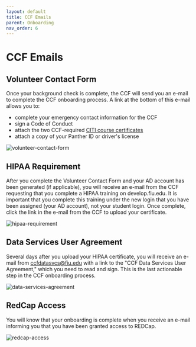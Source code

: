 ```yaml
---
layout: default
title: CCF Emails
parent: Onboarding
nav_order: 6
---
```


# CCF Emails

## Volunteer Contact Form
Once your background check is complete, the CCF will send you an e-mail to complete the CCF onboarding process. A link at the bottom of this e-mail allows you to:
* complete your emergency contact information for the CCF
* sign a Code of Conduct
* attach the two CCF-required [CITI course certificates](https://ndclab.github.io/wiki/docs/Onboarding/certifications.html)
* attach a copy of your Panther ID or driver's license<br/>

![volunteer-contact-form](https://raw.githubusercontent.com/NDCLab/wiki/main/docs/_assets/onboarding/volunteer-contact-form.png)

## HIPAA Requirement
After you complete the Volunteer Contact Form and your AD account has been generated (if applicable), you will receive an e-mail from the CCF requesting that you complete a HIPAA training on develop.fiu.edu. It is important that you complete this training under the new login that you have been assigned (your AD account), not your student login. Once complete, click the link in the e-mail from the CCF to upload your certificate.

![hipaa-requirement](https://raw.githubusercontent.com/NDCLab/wiki/main/docs/_assets/onboarding/hipaa-requirement.png)

## Data Services User Agreement
Several days after you upload your HIPAA certificate, you will receive an e-mail from ccfdatasvcs@fiu.edu with a link to the "CCF Data Services User Agreement," which you need to read and sign. This is the last actionable step in the CCF onboarding process.

![data-services-agreement](https://raw.githubusercontent.com/NDCLab/wiki/main/docs/_assets/onboarding/data-services-agreement.png)

## RedCap Access
You will know that your onboarding is complete when you receive an e-mail informing you that you have been granted access to REDCap.

![redcap-access](https://raw.githubusercontent.com/NDCLab/wiki/main/docs/_assets/onboarding/redcap-access.png)